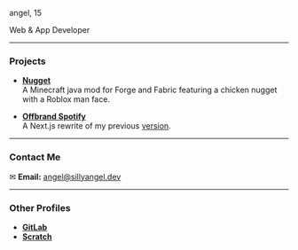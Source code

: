 angel, 15

Web & App Developer

---

### Projects

- **[Nugget](https://github.com/sillyangel/nugget)**  
  A Minecraft java mod for Forge and Fabric featuring a chicken nugget with a Roblox man face.  

- **[Offbrand Spotify](https://github.com/sillyangel/project-still)**  
  A Next.js rewrite of my previous [version](https://playmusichtml.web.app/).  

---

### Contact Me

✉ **Email:** [angel@sillyangel.dev](mailto:angel@sillyangel.dev)

---

### Other Profiles

- **[GitLab](https://gitlab.com/sillyangel)**
- **[Scratch](https://scratch.mit.edu/users/sillyangel3/)**
